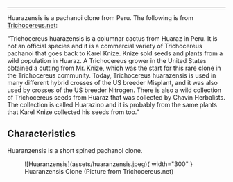 <hr>

Huarazensis is a pachanoi clone from Peru. The following is from [Trichocereus.net](https://trichocereus.net/trichocereus-huarazensis-echinopsis-huarazensis/?fbclid=IwAR1jPrjc7EmnsF00UrOZHaRQTizYgHRnJ1U_laicoK7qDjd7Jmomxntgx3Q):  

"Trichocereus huarazensis is a columnar cactus from Huaraz in Peru. It is not an official species and it is a commercial variety of Trichocereus pachanoi that goes back to Karel Knize. Knize sold seeds and plants from a wild population in Huaraz. A Trichocereus grower in the United States obtained a cutting from Mr. Knize, which was the start for this rare clone in the Trichocereus community. Today, Trichocereus huarazensis is used in many different hybrid crosses of the US breeder Misplant, and it was also used by crosses of the US breeder Nitrogen.
There is also a wild collection of Trichocereus seeds from Huaraz that was collected by Chavin Herbalists. The collection is called Huarazino and it is probably from the same plants that Karel Knize collected his seeds from too."



## Characteristics 

Huaranzensis is a short spined pachanoi clone.

<figure markdown>
  ![Huaranzensis](assets/huaranzensis.jpeg){ width="300" }
  <figcaption>Huaranzensis Clone (Picture from Trichocereus.net)</figcaption>
</figure>